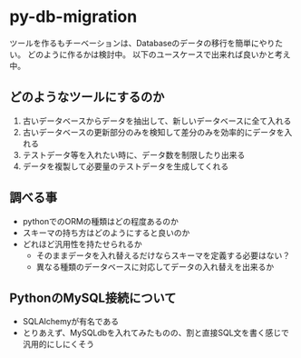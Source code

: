 # py-db-migration
ツールを作るもチーベーションは、Databaseのデータの移行を簡単にやりたい。
どのように作るかは検討中。
以下のユースケースで出来れば良いかと考え中。

## どのようなツールにするのか
1. 古いデータベースからデータを抽出して、新しいデータベースに全て入れる
1. 古いデータベースの更新部分のみを検知して差分のみを効率的にデータを入れる
1. テストデータ等を入れたい時に、データ数を制限したり出来る
1. データを複製して必要量のテストデータを生成してくれる

## 調べる事
- pythonでのORMの種類はどの程度あるのか
- スキーマの持ち方はどのようにすると良いのか
- どれほど汎用性を持たせられるか
  - そのままデータを入れ替えるだけならスキーマを定義する必要はない？
  - 異なる種類のデータベースに対応してデータの入れ替えを出来るか

## PythonのMySQL接続について
- SQLAlchemyが有名である
- とりあえず、MySQLdbを入れてみたものの、割と直接SQL文を書く感じで汎用的にしにくそう